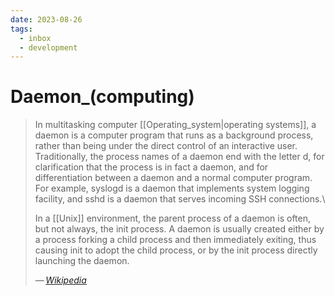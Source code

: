 ```yaml
---
date: 2023-08-26
tags:
  - inbox
  - development
---
```


# Daemon_(computing)

> In multitasking computer [[Operating_system|operating systems]], a daemon is
> a computer program that runs as a background process, rather than being under
> the direct control of an interactive user. Traditionally, the process names of
> a daemon end with the letter d, for clarification that the process is in fact
> a daemon, and for differentiation between a daemon and a normal computer
> program. For example, syslogd is a daemon that implements system logging
> facility, and sshd is a daemon that serves incoming SSH connections.\
>
> In a [[Unix]] environment, the parent process of a daemon is often, but not
> always, the init process. A daemon is usually created either by a process
> forking a child process and then immediately exiting, thus causing init to
> adopt the child process, or by the init process directly launching the daemon.
>
> — <cite>[Wikipedia](https://en.wikipedia.org/wiki/Daemon_\(computing\))</cite>